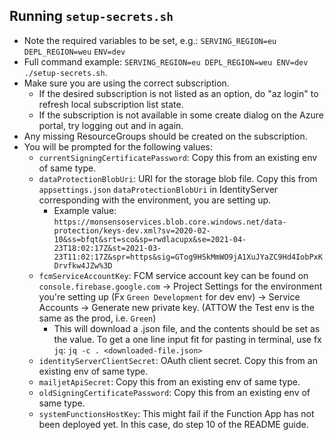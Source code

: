 ## Running `setup-secrets.sh`

- Note the required variables to be set, e.g.:
  `SERVING_REGION=eu`
  `DEPL_REGION=weu`
  `ENV=dev`
- Full command example: `SERVING_REGION=eu DEPL_REGION=weu ENV=dev ./setup-secrets.sh`.
- Make sure you are using the correct subscription.
  - If the desired subscription is not listed as an option, do "az login" to refresh local
    subscription list state.
  - If the subscription is not available in some create dialog on the Azure portal,
    try logging out and in again.
- Any missing ResourceGroups should be created on the subscription.
- You will be prompted for the following values:
  - `currentSigningCertificatePassword`: Copy this from an existing env of same type.
  - `dataProtectionBlobUri`: URI for the storage blob file. Copy this from `appsettings.json`
    `dataProtectionBlobUri` in IdentityServer corresponding with the environment, you are
    setting up.
    - Example value:
      `https://monsensoservices.blob.core.windows.net/data-protection/keys-dev.xml?sv=2020-02-10&ss=bfqt&srt=sco&sp=rwdlacupx&se=2021-04-23T18:02:17Z&st=2021-03-23T11:02:17Z&spr=https&sig=GTog9HSkMmWO9jA1XuJYaZC9Hd4IobPxKDrvfkw4JZw%3D`
  - `fcmServiceAccountKey`: FCM service account key can be found on `console.firebase.google.com`
    -> Project Settings for the environment you're setting up (Fx `Green Development` for dev env)
    -> Service Accounts -> Generate new private key. (ATTOW the Test env is the same as the
    prod, i.e. `Green`)
    - This will download a .json file, and the contents should be set as the value. To get a
      one line input fit for pasting in terminal, use fx `jq`:
      `jq -c . <downloaded-file.json>`
  - `identityServerClientSecret`: OAuth client secret. Copy this from an existing env of same type.
  - `mailjetApiSecret`: Copy this from an existing env of same type.
  - `oldSigningCertificatePassword`: Copy this from an existing env of same type.
  - `systemFunctionsHostKey`: This might fail if the Function App has not been deployed yet.
    In this case, do step 10 of the README guide.
